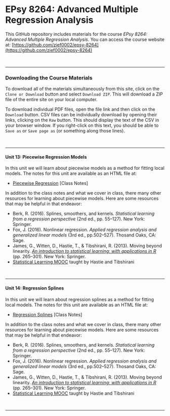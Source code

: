 EPsy 8264: Advanced Multiple Regression Analysis
=========


This GitHub repository includes materials for the course _EPsy 8264: Advanced Multiple Regression Analysis_. You can access the course website at: [https://github.com/zief0002/epsy-8264](https://github.com/zief0002/epsy-8264)

<br />

---


### Downloading the Course Materials

To download all of the materials simultaneously from this site, click on the `Clone or Download` button and select `Download ZIP`. This will download a ZIP file of the entire site on your local computer. 

To download individual PDF files, open the file link and then click on the `Download` button. CSV files can be individually download by opening their links, clicking on the `Raw` button. This should display the text of the CSV in your browser window. If you right-click on this text, you should be able to `Save as` or `Save page as` (or something along those lines). 

<br />

---




#### Unit 13: Piecewise Regression Models 

In this unit we will learn about piecewise models as a method for fitting local models. The notes for this unit are available as an HTML file at:

- [Piecewise Regression](http://www.datadreaming.org/files/epsy-8264/13-piecewise-regression.html) [Class Notes]

In addition to the class notes and what we cover in class, there many other resources for learning about piecewise models. Here are some resources that may be helpful in that endeavor:

- Berk, R. (2016). Splines, smoothers, and kernels.  *Statistical learning from a regression perspective* (2nd ed., pp. 55&ndash;127). New York: Springer.
- Fox, J. (2016). Nonlinear regression. *Applied regression analysis and generalized linear models* (3rd ed., pp.502&ndash;527). Thosand Oaks, CA: Sage.
- James, G., Witten, D., Hastie, T., & Tibshirani, R. (2013). Moving beyond linearity. *[An introduction to statistical learning: with applications in R](https://www-bcf.usc.edu/~gareth/ISL/)* (pp. 265&ndash;301). New York: Springer.
- [Statistical Learning MOOC](https://lagunita.stanford.edu/courses/HumanitiesSciences/StatLearning/Winter2016/about) taught by Hastie and Tibshirani

<br />

---

#### Unit 14: Regression Splines 

In this unit we will learn about regression splines as a method for fitting local models. The notes for this unit are available as an HTML file at:

- [Regression Splines](http://www.datadreaming.org/files/epsy-8264/14-spline-models.html) [Class Notes]

In addition to the class notes and what we cover in class, there many other resources for learning about piecewise models. Here are some resources that may be helpful in that endeavor:

- Berk, R. (2016). Splines, smoothers, and kernels.  *Statistical learning from a regression perspective* (2nd ed., pp. 55&ndash;127). New York: Springer.
- Fox, J. (2016). Nonlinear regression. *Applied regression analysis and generalized linear models* (3rd ed., pp.502&ndash;527). Thosand Oaks, CA: Sage.
- James, G., Witten, D., Hastie, T., & Tibshirani, R. (2013). Moving beyond linearity. *[An introduction to statistical learning: with applications in R](https://www-bcf.usc.edu/~gareth/ISL/)* (pp. 265&ndash;301). New York: Springer.
- [Statistical Learning MOOC](https://lagunita.stanford.edu/courses/HumanitiesSciences/StatLearning/Winter2016/about) taught by Hastie and Tibshirani

<br />

---